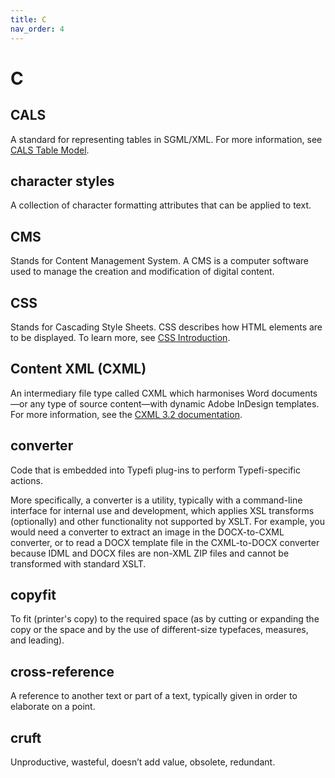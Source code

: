 ```yaml
---
title: C
nav_order: 4
---
```


# C

## CALS
A standard for representing tables in SGML/XML. For more information, see [CALS Table Model](https://en.wikipedia.org/wiki/CALS_Table_Model).

## character styles
A collection of character formatting attributes that can be applied to text.

## CMS
Stands for Content Management System. A CMS is a computer software used to manage the creation and modification of digital content.

## CSS
Stands for Cascading Style Sheets. CSS describes how HTML elements are to be displayed. To learn more, see [CSS Introduction](https://www.w3schools.com/Css/css_intro.asp).

## Content XML (CXML)
An intermediary file type called CXML which harmonises Word documents—or any type of source content—with dynamic Adobe InDesign templates. For more information, see the [CXML 3.2 documentation](https://help.typefi.com/hc/en-us/articles/360001485775).

## converter
Code that is embedded into Typefi plug-ins to perform Typefi-specific actions. 

More specifically, a converter is a utility, typically with a command-line interface for internal use and development, which applies XSL transforms (optionally) and other functionality not supported by XSLT. For example, you would need a converter to extract an image in the DOCX-to-CXML converter, or to read a DOCX template file in the CXML-to-DOCX converter because IDML and DOCX files are non-XML ZIP files and cannot be transformed with standard XSLT.

## copyfit
To fit (printer's copy) to the required space (as by cutting or expanding the copy or the space and by the use of different-size typefaces, measures, and leading).

## cross-reference
A reference to another text or part of a text, typically given in order to elaborate on a point.

## cruft
Unproductive, wasteful, doesn’t add value, obsolete, redundant.
